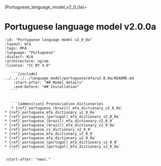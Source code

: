 
(Portuguese_language_model_v2_0_0a)=
# Portuguese language model v2.0.0a

``````{language_model} Portuguese language model v2.0.0a
:id: "Portuguese language model v2_0_0a"
:layout: mfa
:tags: MFA
:language: "Portuguese"
:dialect: N/A
:architecture: ngram
:license: "CC BY 4.0"

   ```{include} ../../../../language_model/portuguese/mfa/v2.0.0a/README.md
    :start-after: "## Model details"
    :end-before: "## Installation"
   ```


   ```{admonition} Pronunciation dictionaries
   * {ref}`portuguese_(brazil)_mfa_dictionary_v2_0_0a`
* {ref}`portuguese_mfa_dictionary_v2_0_0a`
* {ref}`portuguese_(portugal)_mfa_dictionary_v2_0_0a`
* {ref}`portuguese_(brazil)_mfa_dictionary_v2_0_0`
* {ref}`portuguese_(brazil)_mfa_dictionary_v2_0_0a`
* {ref}`portuguese_cv_dictionary_v2_0_0`
* {ref}`portuguese_mfa_dictionary_v2_0_0`
* {ref}`portuguese_mfa_dictionary_v2_0_0a`
* {ref}`portuguese_(portugal)_mfa_dictionary_v2_0_0`
* {ref}`portuguese_(portugal)_mfa_dictionary_v2_0_0a`
   ```

``````

```{include} ../../../../language_model/portuguese/mfa/v2.0.0a/README.md
:start-after: "new)."
```
